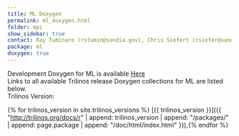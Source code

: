 ```yaml
---
title: ML Doxygen
permalink: ml_doxygen.html
folder: mpi
show_sidebar: true
contact: Ray Tuminaro (rstumin@sandia.gov), Chris Siefert (csiefer@sandia.gov), and Jonathan Hu (jhu@sandia.gov)
package: ml
doxygen: true
---
```


Development Doxygen for ML is available [Here](http://trilinos.org/docs/dev/packages/ml/doc/html/index.html)  
Links to all available Trilinos release Doxygen collections for ML are listed below.  
Trilinos Version:

{% for trilinos_version in site.trilinos_versions %}
[{{ trilinos_version }}]({{ "http://trilinos.org/docs/r" | append: trilinos_version | append: "/packages/" | append: page.package | append: "/doc/html/index.html" }}),{% endfor %}
